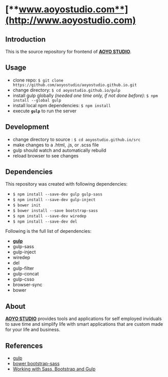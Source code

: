 # [**www.aoyostudio.com**](http://www.aoyostudio.com)

## Introduction
This is the source repository for frontend of [**AOYO STUDIO**](http://www.aoyostudio.com).


## Usage
* clone repo: `$ git clone https://github.com/aoyostudio/aoyostudio.github.io.git`
* change directory: `$ cd aoyostudio.github.io/gulp`
* install gulp globally _(needed one time only, if not done before)_: `$ npm install --global gulp`
* install local npm dependencies: `$ npm install`
* execute **`gulp`** to run the server

## Development
* change directory to source : `$ cd aoyostudio.github.io/src`
* make changes to a .html, .js, or .scss file
* gulp should watch and automatically rebuild
* reload browser to see changes

## Dependencies
This repository was created with following dependencies:
* `$ npm install --save-dev gulp gulp-sass`
* `$ npm install --save-dev gulp-inject`
* `$ bower init`
* `$ bower install --save bootstrap-sass`
* `$ npm install --save-dev wiredep`
* `$ npm install --save-dev del`

Following is the full list of dependencies:
* [**gulp**](https://github.com/gulpjs/gulp/blob/master/docs/getting-started.md#getting-started)
* gulp-sass
* gulp-inject
* wiredep
* del
* gulp-filter
* gulp-concat
* gulp-csso
* browser-sync
* bower

## About
[**AOYO STUDIO**](https://www.aoyostudio.com) provides tools and applications for self employed inviduals to save time and simplify life with smart applications that are custom made for your life and business.

## References
* [gulp](https://github.com/gulpjs/gulp)
* [bower bootstrap-sass](https://github.com/twbs/bootstrap-sass#c-bower)
* [Working with Sass, Bootstrap and Gulp](http://david-barreto.com/working-with-sass-bootstrap-and-gulp/)